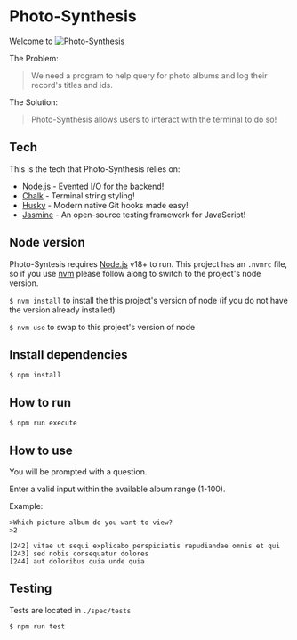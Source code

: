 # Photo-Synthesis

Welcome to
![Photo-Synthesis](https://user-images.githubusercontent.com/30378890/213864893-52f5cc56-c5ea-4761-b517-a623c2f5b08b.png)

The Problem:

> We need a program to help query for photo albums and log their record's titles and ids.

The Solution:

> Photo-Synthesis allows users to interact with the terminal to do so!

## Tech

This is the tech that Photo-Synthesis relies on:

- [Node.js](https://nodejs.org/en/) - Evented I/O for the backend!
- [Chalk](https://www.npmjs.com/package/chalk) - Terminal string styling!
- [Husky](https://www.npmjs.com/package/husky) - Modern native Git hooks made easy!
- [Jasmine](https://jasmine.github.io/) - An open-source testing framework for JavaScript!

## Node version

Photo-Syntesis requires [Node.js](https://nodejs.org/) v18+ to run.
This project has an `.nvmrc` file, so if you use [nvm](https://github.com/nvm-sh/nvm) please follow along to switch to the project's node version.

`$ nvm install` to install the this project's version of node (if you do not have the version already installed)

`$ nvm use` to swap to this project's version of node

## Install dependencies

`$ npm install`

## How to run

`$ npm run execute`

## How to use

You will be prompted with a question.

Enter a valid input within the available album range (1-100).

Example:

    >Which picture album do you want to view?
    >2

    [242] vitae ut sequi explicabo perspiciatis repudiandae omnis et qui
    [243] sed nobis consequatur dolores
    [244] aut doloribus quia unde quia

## Testing

Tests are located in `./spec/tests`

`$ npm run test`
